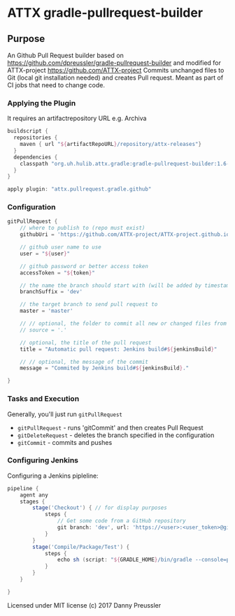 # ATTX gradle-pullrequest-builder

## Purpose

An Github Pull Request builder based on https://github.com/dpreussler/gradle-pullrequest-builder and modified for ATTX-project https://github.com/ATTX-project
Commits unchanged files to Git (local git installation needed) and creates Pull request.
Meant as part of CI jobs that need to change code.

### Applying the Plugin

It requires an artifactrepository URL e.g. Archiva

```groovy
buildscript {
  repositories {
    maven { url "${artifactRepoURL}/repository/attx-releases"}
  }
  dependencies {
    classpath "org.uh.hulib.attx.gradle:gradle-pullrequest-builder:1.6-SNAPSHOT"
  }
}

apply plugin: "attx.pullrequest.gradle.github"
```

### Configuration


```groovy
gitPullRequest {
    // where to publish to (repo must exist)
    githubUri = 'https://github.com/ATTX-project/ATTX-project.github.io'

    // github user name to use
    user = "${user}"

    // github password or better access token
    accessToken = "${token}"

    // the name the branch should start with (will be added by timestamp to avoid collisions)
    branchSuffix = 'dev'

    // the target branch to send pull request to
    master = 'master'

    // // optional, the folder to commit all new or changed files from (default=src)
    // source = '.'

    // optional, the title of the pull request
    title = "Automatic pull request: Jenkins build#${jenkinsBuild}"

    // // optional, the message of the commit
    message = "Commited by Jenkins build#${jenkinsBuild}."

}
```

### Tasks and Execution

Generally, you'll just run `gitPullRequest`

* `gitPullRequest` - runs 'gitCommit' and then creates Pull Request
* `gitDeleteRequest` - deletes the branch specified in the configuration
* `gitCommit` - commits and pushes



### Configuring Jenkins

Configuring a Jenkins pipleline:
```groovy
pipeline {
    agent any
    stages {
        stage('Checkout') { // for display purposes
            steps {
                // Get some code from a GitHub repository
                git branch: 'dev', url: 'https://<user>:<user_token>@github.com/ATTX-project/ATTX-project.github.io.git'
            }
        }
        stage('Compile/Package/Test') {
            steps {
                echo sh (script: "${GRADLE_HOME}/bin/gradle --console=plain -b ${workspace}/build.gradle -PartifactRepoURL=http://archiva:8080 -Puser=<user> -Ptoken=<user_token> -PjenkinsBuild=${BUILD_NUMBER} clean gitPullRequest", returnStdout: true)
            }
        }
    }

}
```

Licensed under MIT license
(c) 2017 Danny Preussler
